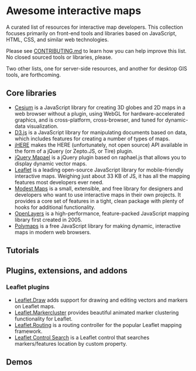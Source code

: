 # Awesome interactive maps
A curated list of resources for interactive map developers. This collection focuses primarily on front-end tools and libraries based on JavaScript, HTML, CSS, and similar web technologies.

Please see [CONTRIBUTING.md](https://github.com/jehb/awesome-interactive-maps/blob/master/CONTRIBUTING.md) to learn how you can help improve this list. No closed sourced tools or libraries, please.

Two other lists, one for server-side resources, and another for desktop GIS tools, are forthcoming.

## Core libraries

* [Cesium](https://cesiumjs.org/) is a JavaScript library for creating 3D globes and 2D maps in a web browser without a plugin, using WebGL for hardware-accelerated graphics, and is cross-platform, cross-browser, and tuned for dynamic-data visualization.
* [D3.js](http://d3js.org/) is a JavaScript library for manipulating documents based on data, which includes features for creating a number of types of maps.
* [jHERE](http://jhere.net/) makes the HERE (unfortunately, not open source) API available in the form of a jQuery (or Zepto.JS, or Tire) plugin.
* [jQuery Mapael](http://www.vincentbroute.fr/mapael/) is a jQuery plugin based on raphael.js that allows you to display dynamic vector maps.
* [Leaflet](http://leafletjs.com/) is a leading open-source JavaScript library for mobile-friendly interactive maps. Weighing just about 33 KB of JS, it has all the mapping features most developers ever need.
* [Modest Maps](http://modestmaps.com/) is a small, extensible, and free library for designers and developers who want to use interactive maps in their own projects. It provides a core set of features in a tight, clean package with plenty of hooks for additional functionality.
* [OpenLayers](http://openlayers.org/) is a high-performance, feature-packed JavaScript mapping library first created in 2005.
* [Polymaps](http://polymaps.org/) is a free JavaScript library for making dynamic, interactive maps in modern web browsers.

## Tutorials

## Plugins, extensions, and addons

### Leaflet plugins

* [Leaflet.Draw](https://github.com/Leaflet/Leaflet.draw) adds support for drawing and editing vectors and markers on Leaflet maps.
* [Leaflet.Markercluster](https://github.com/Leaflet/Leaflet.markercluster) provides beautiful animated marker clustering functionality for Leaflet.
* [Leaflet.Routing](https://github.com/Turistforeningen/leaflet-routing) is a routing controller for the popular Leaflet mapping framework.
* [Leaflet Control Search](https://github.com/stefanocudini/leaflet-search) is a Leaflet control that searches markers/features location by custom property.

## Demos
